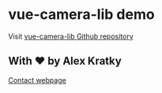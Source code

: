 # vue-camera-lib demo

Visit [vue-camera-lib Github repository](https://github.com/AlexKratky/vue-camera-lib)

## With ❤️ by Alex Kratky

[Contact webpage](https://alexkratky.com)